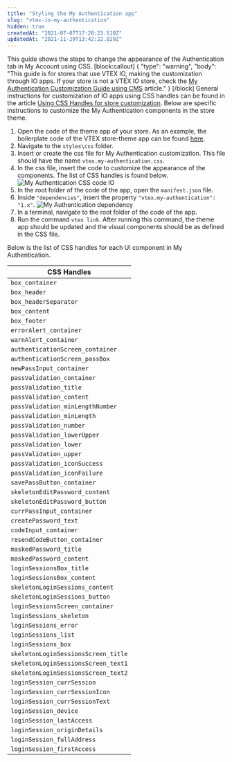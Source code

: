 ```yaml
---
title: "Styling the My Authentication app"
slug: "vtex-io-my-authentication"
hidden: true
createdAt: "2021-07-07T17:20:23.510Z"
updatedAt: "2021-11-29T13:42:22.029Z"
---
```

This guide shows the steps to change the appearance of the Authentication tab in My Account using CSS.
[block:callout]
{
  "type": "warning",
  "body": "This guide is for stores that use VTEX IO, making the customization through IO apps. If your store is not a VTEX IO store, check the [My Authentication Customization Guide using CMS](https://developers.vtex.com/vtex-rest-api/docs/ui-customization-my-authentication) article."
}
[/block]
General instructions for customization of IO apps using CSS handles can be found in the article [Using CSS Handles for store customization](https://developers.vtex.com/docs/guides/vtex-io-documentation-using-css-handles-for-store-customization). Below are specific instructions to customize the My Authentication components in the store theme.

1. Open the code of the theme app of your store. As an example, the boilerplate code of the VTEX store-theme app can be found [here](https://github.com/vtex-apps/store-theme).
2. Navigate to the `styles\css` folder.
3. Insert or create the css file for My Authentication customization. This file should have the name `vtex.my-authentication.css`.
4. In the css file, insert the code to customize the appearance of the components. The list of CSS handles is found below.
![My Authentication CSS code IO](https://cdn.jsdelivr.net/gh/vtexdocs/dev-portal-content@main/images/vtex-io-my-authentication-0.png)
5. In the root folder of the code of the app, open the `manifest.json` file.
6. Inside `"dependencies"`, insert the property `"vtex.my-authentication": "1.x"`.
![My Authentication dependency](https://cdn.jsdelivr.net/gh/vtexdocs/dev-portal-content@main/images/vtex-io-my-authentication-1.png)
7. In a terminal, navigate to the root folder of the code of the app.
8. Run the command `vtex link`. After running this command, the theme app should be updated and the visual components should be as defined in the CSS file.

Below is the list of CSS handles for each UI component in My Authentication.

| CSS Handles                         |
| ----------------------------------- |
| `box_container`                     |
| `box_header`                        |
| `box_headerSeparator`               |
| `box_content`                       |
| `box_footer`                        |
| `errorAlert_container`              |
| `warnAlert_container`               |
| `authenticationScreen_container`    |
| `authenticationScreen_passBox`      |
| `newPassInput_container`            |
| `passValidation_container`          |
| `passValidation_title`              |
| `passValidation_content`            |
| `passValidation_minLengthNumber`    |
| `passValidation_minLength`          |
| `passValidation_number`             |
| `passValidation_lowerUpper`         |
| `passValidation_lower`              |
| `passValidation_upper`              |
| `passValidation_iconSuccess`        |
| `passValidation_iconFailure`        |
| `savePassButton_container`          |
| `skeletonEditPassword_content`      |
| `skeletonEditPassword_button`       |
| `currPassInput_container`           |
| `createPassword_text`               |
| `codeInput_container`               |
| `resendCodeButton_container`        |
| `maskedPassword_title`              |
| `maskedPassword_content`            |
| `loginSessionsBox_title`            |
| `loginSessionsBox_content`          |
| `skeletonLoginSessions_content`     |
| `skeletonLoginSessions_button`      |
| `loginSessionsScreen_container`     |
| `loginSessions_skeleton`            |
| `loginSessions_error`               |
| `loginSessions_list`                |
| `loginSessions_box`                 |
| `skeletonLoginSessionsScreen_title` |
| `skeletonLoginSessionsScreen_text1` |
| `skeletonLoginSessionsScreen_text2` |
| `loginSession_currSession`          |
| `loginSession_currSessionIcon`      |
| `loginSession_currSessionText`      |
| `loginSession_device`               |
| `loginSession_lastAccess`           |
| `loginSession_originDetails`        |
| `loginSession_fullAddress`          |
| `loginSession_firstAccess`          |